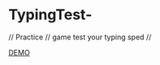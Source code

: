 # TypingTest-
// Practice //  game test your typing sped //

[DEMO](https://markorakonjac.github.io/TypingTest-/)
